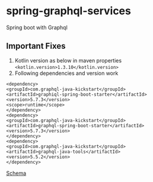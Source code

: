 # spring-graphql-services
Spring boot with Graphql

## Important Fixes
1. Kotlin version as below in maven properties
`<kotlin.version>1.3.10</kotlin.version>`
2. Following dependencies and version work
```
<dependency>
<groupId>com.graphql-java-kickstart</groupId>
<artifactId>graphiql-spring-boot-starter</artifactId>
<version>5.7.3</version>
<scope>runtime</scope>
</dependency>
<dependency>
<groupId>com.graphql-java-kickstart</groupId>
<artifactId>graphql-spring-boot-starter</artifactId>
<version>5.7.3</version>
</dependency>
<dependency>
<groupId>com.graphql-java-kickstart</groupId>
<artifactId>graphql-java-tools</artifactId>
<version>5.5.2</version>
</dependency>
```

[Schema](https://github.com/anupmanekar/spring-graphql-services/blob/master/src/main/resources/graphqls/laundry.graphqls)

